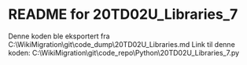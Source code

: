 # README for 20TD02U_Libraries_7
Denne koden ble eksportert fra C:\WikiMigration\git\code_dump\20TD02U_Libraries.md
Link til denne koden: C:\WikiMigration\git\code_repo\Python\20TD02U_Libraries_7.py

